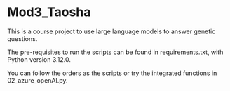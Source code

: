 # Mod3_Taosha

This is a course project to use large language models to answer genetic questions.


The pre-requisites to run the scripts can be found in requirements.txt, with Python version 3.12.0.


You can follow the orders as the scripts or try the integrated functions in 02_azure_openAI.py.
